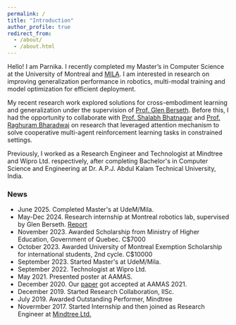 ```yaml
---
permalink: /
title: "Introduction"
author_profile: true
redirect_from: 
  - /about/
  - /about.html
---
```


Hello! I am Parnika. I recently completed my Master’s in Computer Science at the University of Montreal and [MILA](https://mila.quebec/en). I am interested in research on improving generalization performance in robotics, multi-modal training and model optimization for efficient deployment. 

My recent research work explored solutions for cross-embodiment learning and generalization under the supervision of [Prof. Glen Berseth](https://neo-x.github.io). Before this, I had the opportunity to collaborate with [Prof. Shalabh Bhatnagar](https://www.csa.iisc.ac.in/~shalabh/) and [Prof. Raghuram Bharadwaj](https://www.iiitb.ac.in/faculty/raghuram-bharadwaj) on research that leveraged attention mechanism to solve cooperative multi-agent reinforcement learning tasks in constrained settings. 

Previously, I worked as a Research Engineer and Technologist at Mindtree and Wipro Ltd. respectively, after completing Bachelor's in Computer Science and Engineering at Dr. A.P.J. Abdul Kalam Technical University, India. 

### News

* June 2025. Completed Master's at UdeM/Mila.
* May-Dec 2024. Research internship at Montreal robotics lab, supervised by Glen Berseth. [Report](https://github.com/parnika31/parnika31.github.io/blob/master/files/InternshipReport.pdf)
* November 2023. Awarded Scholarship from Ministry of Higher Education, Government of Quebec. C$7000
* October 2023. Awarded University of Montreal Exemption Scholarship for international students, 2nd cycle. C$10000
* September 2023. Started Master's at UdeM/Mila.
* September 2022. Technologist at Wipro Ltd.
* May 2021. Presented poster at AAMAS.
* December 2020. Our [paper](https://arxiv.org/pdf/2101.02349) got accepted at AAMAS 2021.
* December 2019. Started Research Collaboration, IISc.
* July 2019. Awarded Outstanding Performer, Mindtree
* Novermber 2017. Started Internship and then joined as Research Engineer at [Mindtree Ltd.](https://www.ltimindtree.com)
  
